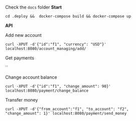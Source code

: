 Check the `docs` folder
**Start**

`cd .deploy &&  docker-compose build && docker-compose up`

**API**

Add new account 

`curl -XPUT -d'{"id":"f1", "currency": "USD"}' localhost:8080/account_managing/add/`

Get payments

``

Change account balance

`curl -XPUT -d'{"id":"f1", "change_amount": 90}' localhost:8080/payment/change_balance`

Transfer money

`curl -XPUT -d'{"from_account":"f1", "to_account": "f2", "change_amount": 1}' localhost:8080/payment/send_money`
